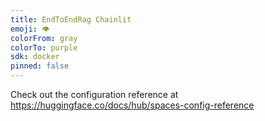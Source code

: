 ```yaml
---
title: EndToEndRag Chainlit
emoji: 👁
colorFrom: gray
colorTo: purple
sdk: docker
pinned: false
---
```


Check out the configuration reference at https://huggingface.co/docs/hub/spaces-config-reference
